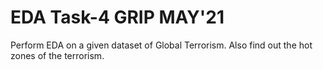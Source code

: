 # EDA Task-4 GRIP MAY'21
Perform EDA on a given dataset of Global Terrorism. Also find out the hot zones of the terrorism.




